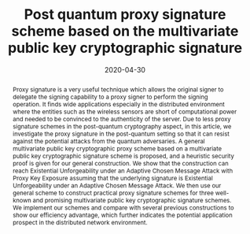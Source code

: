 ---
title: "Post quantum proxy signature scheme based on the multivariate public key cryptographic signature"
abstract: "Proxy signature is a very useful technique which allows the original signer to delegate the signing capability to a proxy signer to perform the signing operation. It finds wide applications especially in the distributed environment where the entities such as the wireless sensors are short of computational power and needed to be convinced to the authenticity of the server. Due to less proxy signature schemes in the post-quantum cryptography aspect, in this article, we investigate the proxy signature in the post-quantum setting so that it can resist against the potential attacks from the quantum adversaries. A general multivariate public key cryptographic proxy scheme based on a multivariate public key cryptographic signature scheme is proposed, and a heuristic security proof is given for our general construction. We show that the construction can reach Existential Unforgeability under an Adaptive Chosen Message Attack with Proxy Key Exposure assuming that the underlying signature is Existential Unforgeability under an Adaptive Chosen Message Attack. We then use our general scheme to construct practical proxy signature schemes for three well-known and promising multivariate public key cryptographic signature schemes. We implement our schemes and compare with several previous constructions to show our efficiency advantage, which further indicates the potential application prospect in the distributed network environment."
collection: publications
permalink: /publication/chen2020post
date: 2020-04-30
venue: 'International Journal of Distributed Sensor Networks'
paperurl: '/files/pdf/papers/chen2020post.pdf'
link: 'https://doi.org/10.1177/1550147720914775'
slidesurl: '/files/pdf/slides/chen2020post-slides.pdf'
citation: 'Jiahui Chen, Jie Ling, Jianting Ning, Emmanouil Panaousis, George Loukas, Kaitai Liang, Jiageng Chen (2019). &quot;Post quantum proxy signature scheme based on the multivariate public key cryptographic signature.&quot; <i>International Journal of Distributed Sensor Networks, Vol. 16, No. 4.</i>'
---